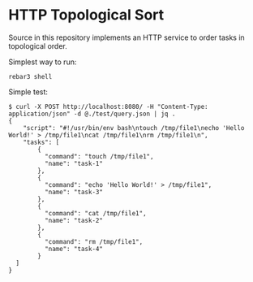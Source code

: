 # HTTP Topological Sort

Source in this repository implements an HTTP service to order tasks in topological order.

Simplest way to run:
```
rebar3 shell
```
Simple test:
```
$ curl -X POST http://localhost:8080/ -H "Content-Type: application/json" -d @./test/query.json | jq .
{
    "script": "#!/usr/bin/env bash\ntouch /tmp/file1\necho 'Hello World!' > /tmp/file1\ncat /tmp/file1\nrm /tmp/file1\n",
    "tasks": [
        {
          "command": "touch /tmp/file1",
          "name": "task-1"
        },
        {
          "command": "echo 'Hello World!' > /tmp/file1",
          "name": "task-3"
        },
        {
          "command": "cat /tmp/file1",
          "name": "task-2"
        },
        {
          "command": "rm /tmp/file1",
          "name": "task-4"
        }
  ]
}
```
